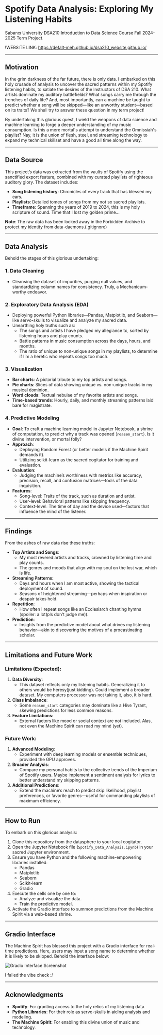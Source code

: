 # Spotify Data Analysis: Exploring My Listening Habits

Sabancı University DSA210 Introduction to Data Science Course Fall 2024-2025 Term Project. 

!WEBSITE LINK: https://defalt-meh.github.io/dsa210_website.github.io/

---

## Motivation

In the grim darkness of the far future, there is only data. I embarked on this holy crusade of analysis to uncover the sacred patterns within my Spotify listening habits, to satiate the desires of the Instructors of DSA 210. What artists dominate my auditory battlefields? What songs carry me through the trenches of daily life? And, most importantly, can a machine be taught to predict whether a song will be skipped—like an unworthy student—based on its traits? We shall try to answer these question in my term project!

By undertaking this glorious quest, I wield the weapons of data science and machine learning to forge a deeper understanding of my music consumption. Is this a mere mortal's attempt to understand the Omnissiah's playlist? Nay, it is the union of flesh, steel, and streaming technology to expand my technical skillset and have a good all time along the way.

---

## Data Source

This project’s data was extracted from the vaults of Spotify using the sanctified export feature, combined with my curated playlists of righteous auditory glory. The dataset includes:

- **Song listening history**: Chronicles of every track that has blessed my ears.
- **Playlists**: Detailed tomes of songs from my not so sacred playlists.
- **Timeframe**: Spanning the years of 2019 to 2024, this is my holy scripture of sound. Time that I lost my golden prime...

**Note**: The raw data has been locked away in the Forbidden Archive to protect my identity from data-daemons.(.gitignore)

---

## Data Analysis

Behold the stages of this glorious undertaking:

### 1. Data Cleaning
- Cleansing the dataset of impurities, purging null values, and standardizing column names for consistency. Truly, a Mechanicum-worthy endeavor.

### 2. Exploratory Data Analysis (EDA)
- Deploying powerful Python libraries—Pandas, Matplotlib, and Seaborn—like servo-skulls to visualize and analyze my sacred data.
- Unearthing holy truths such as:
  - The songs and artists I have pledged my allegiance to, sorted by listening hours and play counts.
  - Battle patterns in music consumption across the days, hours, and months.
  - The ratio of unique to non-unique songs in my playlists, to determine if I’m a heretic who repeats songs too much.

### 3. Visualization
- **Bar charts**: A pictorial tribute to my top artists and songs.
- **Pie charts**: Slices of data showing unique vs. non-unique tracks in my musical dominion.
- **Word clouds**: Textual nebulae of my favorite artists and songs.
- **Time-based trends**: Hourly, daily, and monthly streaming patterns laid bare for magistrate.

### 4. Predictive Modeling
- **Goal**: To craft a machine learning model in Jupyter Notebook, a shrine of computation, to predict why a track was opened (`reason_start`). Is it divine intervention, or mortal folly?
- **Approach**:
  - Deploying Random Forest (or better models if the Machine Spirit demands it).
  - Utilizing scikit-learn as the sacred cogitator for training and evaluation.
- **Evaluation**:
  - Judging the machine’s worthiness with metrics like accuracy, precision, recall, and confusion matrices—tools of the data inquisition.
- **Features**:
  - Song-level: Traits of the track, such as duration and artist.
  - User-level: Behavioral patterns like skipping frequency.
  - Context-level: The time of day and the device used—factors that influence the mind of the listener.

---

## Findings

From the ashes of raw data rise these truths:

- **Top Artists and Songs**:
  - My most revered artists and tracks, crowned by listening time and play counts.
  - The genres and moods that align with my soul on the lost war, which is life.
- **Streaming Patterns**:
  - Days and hours when I am most active, showing the tactical deployment of sound.
  - Seasons of heightened streaming—perhaps when inspiration or despair takes hold.
- **Repetition**:
  - How often I repeat songs like an Ecclesiarch chanting hymns (spoiler: a lot(pls don't judge me)).
- **Prediction**:
  - Insights from the predictive model about what drives my listening behavior—akin to discovering the motives of a procastinating scholar.

---

## Limitations and Future Work

### Limitations (Expected):
1. **Data Diversity**:
   - This dataset reflects only my listening habits. Generalizing it to others would be heresy(just kidding). Could implement a broader dataset. My computers processor was not taking it, also, it is hard.
2. **Class Imbalance**:
   - Some `reason_start` categories may dominate like a Hive Tyrant, skewing predictions for less common reasons.
3. **Feature Limitations**:
   - External factors like mood or social context are not included. Alas, not even the Machine Spirit can read my mind (yet).

### Future Work:
1. **Advanced Modeling**:
   - Experiment with deep learning models or ensemble techniques, provided the GPU approves.
2. **Broader Analysis**:
   - Compare my personal habits to the collective trends of the Imperium of Spotify users. Maybe implement a sentiment analysis for lyrics to better understand my skipping patterns.
3. **Additional Predictions**:
   - Extend the machine’s reach to predict skip likelihood, playlist preferences, or favorite genres—useful for commanding playlists of maximum efficiency.

---

## How to Run

To embark on this glorious analysis:

1. Clone this repository from the datasphere to your local cogitator.
2. Open the Jupyter Notebook file (`Spotify_Data_Analysis.ipynb`) in your sacred Jupyter environment.
3. Ensure you have Python and the following machine-empowering libraries installed:
   - Pandas
   - Matplotlib
   - Seaborn
   - Scikit-learn
   - Gradio
4. Execute the cells one by one to:
   - Analyze and visualize the data.
   - Train the predictive model.
5. Activate the Gradio interface to summon predictions from the Machine Spirit via a web-based shrine.

---

## Gradio Interface

The Machine Spirit has blessed this project with a Gradio interface for real-time predictions. Here, users may input a song name to determine whether it is likely to be skipped. Behold the interface below:

![Gradio Interface Screenshot](img/gradio_interface.png)

I failed the vibe check :/

---

## Acknowledgments

- **Spotify**: For granting access to the holy relics of my listening data.
- **Python Libraries**: For their role as servo-skulls in aiding analysis and modeling.
- **The Machine Spirit**: For enabling this divine union of music and technology.
